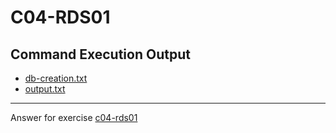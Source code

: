 # C04-RDS01

## Command Execution Output
- [db-creation.txt](db-creation.txt)
- [output.txt](output.txt)

***
Answer for exercise [c04-rds01](https://github.com/devopsacademyau/academy/blob/4d3701fa0791064e8a5b737acae52c992faaa07e/classes/04class/exercises/c04-rds01/README.md)
